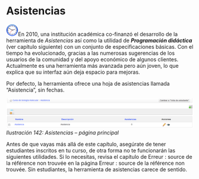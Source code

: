 # Asistencias

![](../../.gitbook/assets/graphics240%20%282%29.svg)En 2010, una institución académica co-finanzó el desarrollo de la herramienta de _Asistencias_ así como la utilidad de _**Programación didáctica**_ \(ver capítulo siguiente\) con un conjunto de especificaciones básicas. Con el tiempo ha evolucionado, gracias a las numerosas sugerencias de los usuarios de la comunidad y del apoyo económico de algunos clientes. Actualmente es una herramienta más avanzada pero aún joven, lo que explica que su interfaz aún deja espacio para mejoras.

Por defecto, la herramienta ofrece una hoja de asistencias llamada “Asistencia”, sin fechas.

![](../../.gitbook/assets/graficos122%20%282%29.png) _Ilustración 142: Asistencias – página principal_

Antes de que vayas más allá de este capítulo, asegúrate de tener estudiantes inscritos en tu curso, de otra forma no te funcionarán las siguientes utilidades. Si lo necesitas, revisa el capítulo de Erreur : source de la référence non trouvée en la página Erreur : source de la référence non trouvée. Sin estudiantes, la herramienta de asistencias carece de sentido.

